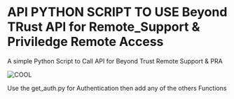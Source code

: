 

# API PYTHON SCRIPT TO USE Beyond TRust API for Remote_Support & Priviledge Remote Access

A simple Python Script to Call API for Beyond Trust Remote Support & PRA

![COOL](https://github.com/pdasilva11/SecretSafe/blob/master/Public/orange.jpg)


Use the get_auth.py for Authentication then add any of the others Functions 




